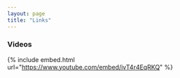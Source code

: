 ```yaml
---
layout: page
title: "Links"
---
```


<!-- ### Interesting Apps
* [Ultimate EMF Detector RealData](https://play.google.com/store/apps/details?id=com.mreprogramming.ultimateemfdetector&hl=tr&gl=US) 
* [ParseHub (Free web scraping tool)](https://www.parsehub.com/)-->


### Videos
{% include embed.html url="https://www.youtube.com/embed/ivT4r4EqRKQ" %}
